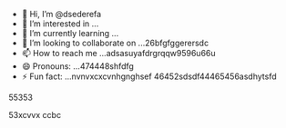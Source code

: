 - 👋 Hi, I’m @dsederefa
- 👀 I’m interested in ...
- 🌱 I’m currently learning ...
- 💞️ I’m looking to collaborate on ...26bfgfggerersdc
- 📫 How to reach me ...adsasuyafdrgrqqw9596u66u
- 😄 Pronouns: ...474448shfdfg
- ⚡ Fun fact: ...nvnvxcxcvnhgnghsef
46452sdsdf44465456asdhytsfd
<!---sdsdfgrgrzazaaz
dsederefa/dsederefa is a ✨ special ✨ repository because its `README.md` (this filetre) appears on your 256 profile.456sdf
You can click the Preview link to take a look at your changes.dfgdf
--->55353
53xcvvx
ccbc

